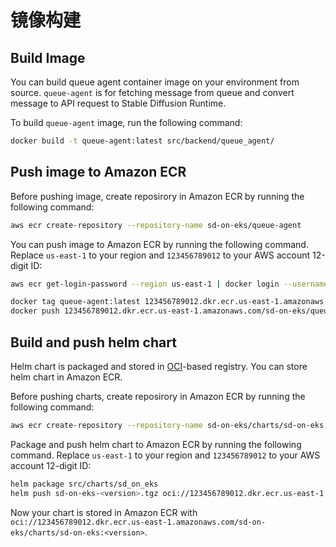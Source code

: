 # 镜像构建

## Build Image

You can build queue agent container image on your environment from source. `queue-agent` is for fetching message from queue and convert message to API request to Stable Diffusion Runtime.

To build `queue-agent` image, run the following command:

```bash
docker build -t queue-agent:latest src/backend/queue_agent/
```

## Push image to Amazon ECR

Before pushing image, create reposirory in Amazon ECR by running the following command:

```bash
aws ecr create-repository --repository-name sd-on-eks/queue-agent
```

You can push image to Amazon ECR by running the following command. Replace `us-east-1` to your region and `123456789012` to your AWS account 12-digit ID:

```bash
aws ecr get-login-password --region us-east-1 | docker login --username AWS --password-stdin 123456789012.dkr.ecr.us-east-1.amazonaws.com

docker tag queue-agent:latest 123456789012.dkr.ecr.us-east-1.amazonaws.com/sd-on-eks/queue-agent:latest
docker push 123456789012.dkr.ecr.us-east-1.amazonaws.com/sd-on-eks/queue-agent:latest
```

## Build and push helm chart

Helm chart is packaged and stored in [OCI](https://www.opencontainers.org/)-based registry. You can store helm chart in Amazon ECR.

Before pushing charts, create reposirory in Amazon ECR by running the following command:

```bash
aws ecr create-repository --repository-name sd-on-eks/charts/sd-on-eks
```

Package and push helm chart to Amazon ECR by running the following command. Replace `us-east-1` to your region and `123456789012` to your AWS account 12-digit ID:

```bash
helm package src/charts/sd_on_eks
helm push sd-on-eks-<version>.tgz oci://123456789012.dkr.ecr.us-east-1.amazonaws.com/sd-on-eks/charts/
```

Now your chart is stored in Amazon ECR with `oci://123456789012.dkr.ecr.us-east-1.amazonaws.com/sd-on-eks/charts/sd-on-eks:<version>`.
